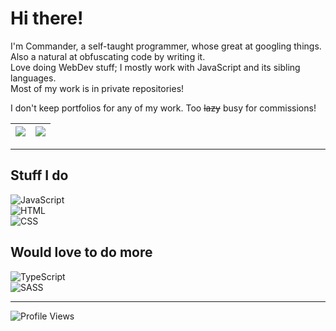 # Hi there!

I'm Commander, a self-taught programmer, whose great at googling things. Also a natural at obfuscating code by writing it.\
Love doing WebDev stuff; I mostly work with JavaScript and its sibling languages.\
Most of my work is in private repositories!

I don't keep portfolios for any of my work. Too ~~lazy~~ busy for commissions!

| <img align="center" src="https://github-readme-stats.vercel.app/api/top-langs/?username=CommanderAnime&hide_title=true&hide_border=true&disable_animations=true&theme=dracula"/> | <img align="center" src="https://github-readme-stats.vercel.app/api?username=CommanderAnime&include_all_commits=true&show_icons=true&hide_title=true&hide_rank=true&hide_border=true&disable_animations=true&theme=dracula"/> |
| ------------- | ------------- |

---

## Stuff I do

![JavaScript](https://img.shields.io/badge/javascript-282a36.svg?&style=for-the-badge&logo=javascript&logoColor=f1e05a)\
![HTML](https://img.shields.io/badge/HTML-282a36.svg?style=for-the-badge&logo=html5&logoColor=e34c26)\
![CSS](https://img.shields.io/badge/CSS-282a36.svg?style=for-the-badge&logo=css3&logoColor=563d7c)

## Would love to do more

![TypeScript](https://img.shields.io/badge/typescript-282a36.svg?&style=for-the-badge&logo=typescript&logoColor=007acc)\
![SASS](https://img.shields.io/badge/SASS-282a36.svg?style=for-the-badge&logo=SASS&logoColor=ff69b4)

---

![Profile Views](https://komarev.com/ghpvc/?username=CommanderAnime&color=c4475c&style=flat-square)
